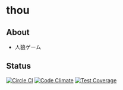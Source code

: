 # thou

## About

- 人狼ゲーム

## Status

[![Circle CI](https://circleci.com/gh/gembaf/thou.svg?style=svg)](https://circleci.com/gh/gembaf/thou)
[![Code Climate](https://codeclimate.com/github/gembaf/thou/badges/gpa.svg)](https://codeclimate.com/github/gembaf/thou)
[![Test Coverage](https://codeclimate.com/github/gembaf/thou/badges/coverage.svg)](https://codeclimate.com/github/gembaf/thou/coverage)


